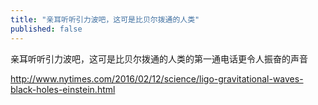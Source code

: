 ```yaml
---
title: "亲耳听听引力波吧，这可是比贝尔拨通的人类"
published: false
---
```

亲耳听听引力波吧，这可是比贝尔拨通的人类的第一通电话更令人振奋的声音

http://www.nytimes.com/2016/02/12/science/ligo-gravitational-waves-black-holes-einstein.html

